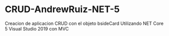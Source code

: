 # CRUD-AndrewRuiz-NET-5
Creacion de aplicacion CRUD con el objeto bsideCard Utilizando NET Core 5 Visual Studio 2019 con MVC
